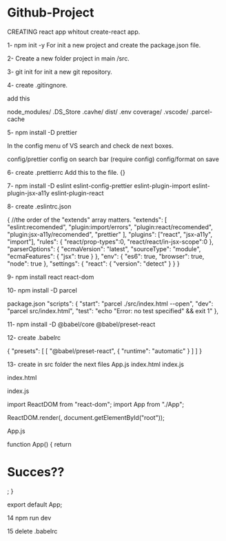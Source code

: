 # Github-Project

CREATING react app whitout create-react app.

1- npm init -y
For init a new project and create the package.json file.

2- Create a new folder project in main /src.

3- git init for init a new git repository.

4- create .gitingnore.

add this

node_modules/
.DS_Store
.cavhe/
dist/
.env
coverage/
.vscode/
.parcel-cache

5- npm install -D prettier

In the config menu of VS search and check de next boxes.

config/prettier config on search bar (require config)
config/format on save

6- create .prettierrc
Add this to the file.
{}

7- npm install -D eslint eslint-config-prettier eslint-plugin-import eslint-plugin-jsx-a11y eslint-plugin-react

8- create .eslintrc.json

{
//the order of the "extends" array matters.
"extends": [
"eslint:recomended",
"plugin:import/errors",
"plugin:react/recomended",
"plugin:jsx-a11y/recomended",
"prettier"
],
"plugins": ["react", "jsx-a11y", "import"],
"rules": {
"react/prop-types":0,
"react/react/in-jsx-scope":0
},
"parserOptions": {
"ecmaVersion": "latest",
"sourceType": "module",
"ecmaFeatures": {
"jsx": true
}
},
"env": {
"es6": true,
"browser": true,
"node": true
},
"settings": {
"react": {
"version": "detect"
}
}
}

9- npm install react react-dom

10- npm install -D parcel

package.json
"scripts": {
    "start": "parcel ./src/index.html --open",
    "dev": "parcel src/index.html",
    "test": "echo \"Error: no test specified\" && exit 1"
},

11- npm install -D @babel/core @babel/preset-react

12- create .babelrc

{
"presets": [
[
"@babel/preset-react",
{
"runtime": "automatic"
}
]
]
}

13- create in src folder the next files App.js index.html index.js

index.html

<!DOCTYPE html>
<html lang="en">
  <head>
    <meta charset="UTF-8" />
    <meta http-equiv="X-UA-Compatible" content="IE=edge" />
    <meta name="viewport" content="width=device-width, initial-scale=1.0" />
    <title>Document</title>
  </head>
  <body>
    <div id="root"></div>
    <script src="index.js" type="module"></script>
  </body>
</html>


index.js

import ReactDOM from "react-dom";
import App from "./App";

ReactDOM.render(<App />, document.getElementById("root"));


App.js

function App() {
return <h1>Succes??</h1>;
}

export default App;

14 npm run dev

15 delete .babelrc
